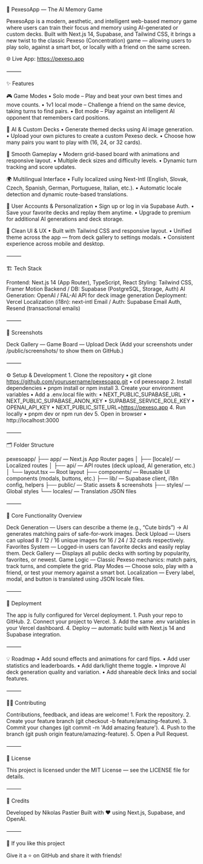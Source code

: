 🧠 PexesoApp — The AI Memory Game

PexesoApp is a modern, aesthetic, and intelligent web-based memory game where users can train their focus and memory using AI-generated or custom decks.
Built with Next.js 14, Supabase, and Tailwind CSS, it brings a new twist to the classic Pexeso (Concentration) game — allowing users to play solo, against a smart bot, or locally with a friend on the same screen.

🌐 Live App: https://pexeso.app

⸻

✨ Features

🎮 Game Modes
	•	Solo mode – Play and beat your own best times and move counts.
	•	1v1 local mode – Challenge a friend on the same device, taking turns to find pairs.
	•	Bot mode – Play against an intelligent AI opponent that remembers card positions.

🎨 AI & Custom Decks
	•	Generate themed decks using AI image generation.
	•	Upload your own pictures to create a custom Pexeso deck.
	•	Choose how many pairs you want to play with (16, 24, or 32 cards).

🧩 Smooth Gameplay
	•	Modern grid-based board with animations and responsive layout.
	•	Multiple deck sizes and difficulty levels.
	•	Dynamic turn tracking and score updates.

🌍 Multilingual Interface
	•	Fully localized using Next-Intl (English, Slovak, Czech, Spanish, German, Portuguese, Italian, etc.).
	•	Automatic locale detection and dynamic route-based translations.

💾 User Accounts & Personalization
	•	Sign up or log in via Supabase Auth.
	•	Save your favorite decks and replay them anytime.
	•	Upgrade to premium for additional AI generations and deck storage.

🧠 Clean UI & UX
	•	Built with Tailwind CSS and responsive layout.
	•	Unified theme across the app — from deck gallery to settings modals.
	•	Consistent experience across mobile and desktop.

⸻

🏗️ Tech Stack

Frontend: Next.js 14 (App Router), TypeScript, React
Styling: Tailwind CSS, Framer Motion
Backend / DB: Supabase (PostgreSQL, Storage, Auth)
AI Generation: OpenAI / FAL-AI API for deck image generation
Deployment: Vercel
Localization (i18n): next-intl
Email / Auth: Supabase Email Auth, Resend (transactional emails)

⸻

📸 Screenshots

Deck Gallery — Game Board — Upload Deck
(Add your screenshots under /public/screenshots/ to show them on GitHub.)

⸻

⚙️ Setup & Development
	1.	Clone the repository
	•	git clone https://github.com/yourusername/pexesoapp.git
	•	cd pexesoapp
	2.	Install dependencies
	•	pnpm install or npm install
	3.	Create your environment variables
	•	Add a .env.local file with:
	•	NEXT_PUBLIC_SUPABASE_URL
	•	NEXT_PUBLIC_SUPABASE_ANON_KEY
	•	SUPABASE_SERVICE_ROLE_KEY
	•	OPENAI_API_KEY
	•	NEXT_PUBLIC_SITE_URL=https://pexeso.app
	4.	Run locally
	•	pnpm dev or npm run dev
	5.	Open in browser
	•	http://localhost:3000

⸻

🗂️ Folder Structure

pexesoapp/
├── app/ — Next.js App Router pages
│   ├── [locale]/ — Localized routes
│   ├── api/ — API routes (deck upload, AI generation, etc.)
│   └── layout.tsx — Root layout
├── components/ — Reusable UI components (modals, buttons, etc.)
├── lib/ — Supabase client, i18n config, helpers
├── public/ — Static assets & screenshots
├── styles/ — Global styles
└── locales/ — Translation JSON files

⸻

🧱 Core Functionality Overview

Deck Generation — Users can describe a theme (e.g., “Cute birds”) → AI generates matching pairs of safe-for-work images.
Deck Upload — Users can upload 8 / 12 / 16 unique images for 16 / 24 / 32 cards respectively.
Favorites System — Logged-in users can favorite decks and easily replay them.
Deck Gallery — Displays all public decks with sorting by popularity, favorites, or newest.
Game Logic — Classic Pexeso mechanics: match pairs, track turns, and complete the grid.
Play Modes — Choose solo, play with a friend, or test your memory against a smart bot.
Localization — Every label, modal, and button is translated using JSON locale files.

⸻

🚀 Deployment

The app is fully configured for Vercel deployment.
	1.	Push your repo to GitHub.
	2.	Connect your project to Vercel.
	3.	Add the same .env variables in your Vercel dashboard.
	4.	Deploy — automatic build with Next.js 14 and Supabase integration.

⸻

💡 Roadmap
	•	Add sound effects and animations for card flips.
	•	Add user statistics and leaderboards.
	•	Add dark/light theme toggle.
	•	Improve AI deck generation quality and variation.
	•	Add shareable deck links and social features.

⸻

🧑‍💻 Contributing

Contributions, feedback, and ideas are welcome!
	1.	Fork the repository.
	2.	Create your feature branch (git checkout -b feature/amazing-feature).
	3.	Commit your changes (git commit -m 'Add amazing feature').
	4.	Push to the branch (git push origin feature/amazing-feature).
	5.	Open a Pull Request.

⸻

📜 License

This project is licensed under the MIT License — see the LICENSE file for details.

⸻

💬 Credits

Developed by Nikolas Pastier
Built with ❤️ using Next.js, Supabase, and OpenAI.

⸻

🌟 If you like this project

Give it a ⭐ on GitHub and share it with friends!
